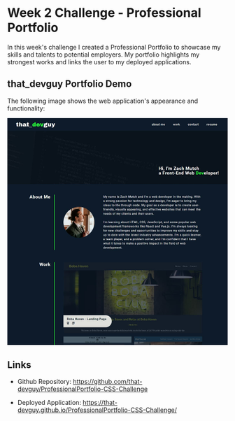 # Week 2 Challenge - Professional Portfolio

In this week's challenge I created a Professional Portfolio to showcase my skills and talents to potential employers. My portfolio highlights my strongest works and links the user to my deployed applications. 

## that_devguy Portfolio Demo

The following image shows the web application's appearance and functionality:

![Professional Portfolio webpage screenshot](/assets/images/portfolio-demo.JPG)

## Links

- Github Repository: https://github.com/that-devguy/ProfessionalPortfolio-CSS-Challenge

- Deployed Application: https://that-devguy.github.io/ProfessionalPortfolio-CSS-Challenge/
